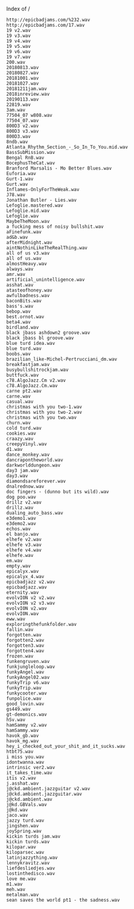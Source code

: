 
Index of /

    http://epicbadjams.com/%232.wav
    http://epicbadjams.com/17.wav
    19 v2.wav
    19 v3.wav
    19 v4.wav
    19 v5.wav
    19 v6.wav
    19 v7.wav
    200.wav
    20180813.wav
    20180827.wav
    20181001.wav
    20181027.wav
    20181211jam.wav
    2018inreview.wav
    20190113.wav
    22819.wav
    3am.wav
    77504_07 w808.wav
    77504_07.wav
    800D3 v2.wav
    800D3 v3.wav
    800D3.wav
    8ndb.wav
    Atlanta_Rhythm_Section_-_So_In_To_You.mid.wav
    BassSubMission.wav
    Bengal RnB.wav
    BocephusTheCat.wav
    Branford Marsalis - Mo Better Blues.wav
    Euforia.wav
    Gurt-1.wav
    Gurt.wav
    Inflames-OnlyForTheWeak.wav
    J78.wav
    Jonathan Butler - Lies.wav
    Lefoglie.mastered.wav
    Lefoglie.mid.wav
    Lefoglie.wav
    MaybeTheMoon.wav
    a fucking mess of noisy bullshit.wav
    aFinefunk.wav
    ad&b.wav
    afterMidnight.wav
    aintNothinLikeTheRealThing.wav
    all of us v3.wav
    all of us.wav
    almostHeavy.wav
    always.wav
    amr.wav
    artificial_unintelligence.wav
    asshat.wav
    atasteofhoney.wav
    awfulbadness.wav
    baconBits.wav
    bass's.wav
    bebop.wav
    best.ornot.wav
    beta4.wav
    birdland.wav
    black jbass ashdown2 groove.wav
    black jbass bl groove.wav
    blue turd idea.wav
    blue turd.wav
    boobs.wav
    brazilian_like-Michel-Pertrucciani_dm.wav
    breakfastjam.wav
    busybullshitrockjam.wav
    buttfuck.wav
    c78.AlgoJazz.Cm v2.wav
    c78.AlgoJazz.Cm.wav
    carne pt2.wav
    carne.wav
    casual.wav
    christmas with you two-1.wav
    christmas with you two-2.wav
    christmas with you two.wav
    churn.wav
    cold turd.wav
    cookies.wav
    craazy.wav
    creepyVinyl.wav
    d1.wav
    dance_monkey.wav
    dancrapontheworld.wav
    darkworlddungeon.wav
    day3 jam.wav
    day3.wav
    diamondsareforever.wav
    dnalrednow.wav
    doc fingers - (dunno but its wild).wav
    dog poo.wav
    drillz v2.wav
    drillz.wav
    dualing_auto_bass.wav
    e3demo1.wav
    e3demo2.wav
    echos.wav
    el banjo.wav
    elhefe v2.wav
    elhefe v3.wav
    elhefe v4.wav
    elhefe.wav
    em.wav
    empty.wav
    epicalyx.wav
    epicalyx_4.wav
    epicbadjazz v2.wav
    epicbadjazz.wav
    eternity.wav
    evolvION v2 v2.wav
    evolvION v2 v3.wav
    evolvION v2.wav
    evolvION.wav
    eww.wav
    exploringthefunkfolder.wav
    fallin.wav
    forgotten.wav
    forgotten2.wav
    forgotten3.wav
    forgotten4.wav
    frozen.wav
    funkengruven.wav
    funkjungleloop.wav
    funkyAngel.wav
    funkyAngel02.wav
    funkyTrip v6.wav
    funkyTrip.wav
    funkycooter.wav
    funpolice.wav
    good_lovin.wav
    gs449.wav
    gt-demonics.wav
    hSv.wav
    hamSammy v2.wav
    hamSammy.wav
    havok_gb.wav
    havok_mg.wav
    hey_i_checked_out_your_shit_and_it_sucks.wav
    htbt75.wav
    i miss you.wav
    idontwanna.wav
    intrinsic ver2.wav
    it_takes_time.wav
    itis v2.wav
    j.asshat.wav
    j@ckd.ambient.jazzguitar v2.wav
    j@ckd.ambient.jazzguitar.wav
    j@ckd.ambient.wav
    j@kd.GBVals.wav
    j@kd.wav
    jaco.wav
    jazzy turd.wav
    jingshen.wav
    joySpring.wav
    kickin turds jam.wav
    kickin turds.wav
    kilopar.wav
    kiloparsec.wav
    latinjazzything.wav
    lennykravitz.wav
    liefdesliedjes.wav
    lostinthedisco.wav
    love me.wav
    m1.wav
    meh.wav
    metalman.wav
    sean saves the world pt1 - the sadness.wav

